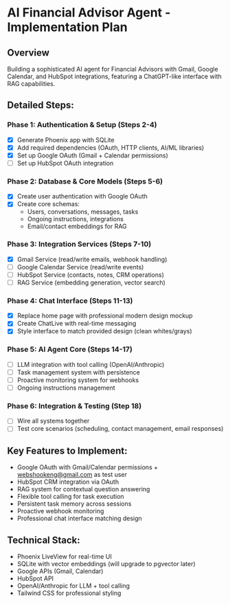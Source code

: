 # AI Financial Advisor Agent - Implementation Plan

## Overview
Building a sophisticated AI agent for Financial Advisors with Gmail, Google Calendar, and HubSpot integrations, featuring a ChatGPT-like interface with RAG capabilities.

## Detailed Steps:

### Phase 1: Authentication & Setup (Steps 2-4)
- [x] Generate Phoenix app with SQLite
- [x] Add required dependencies (OAuth, HTTP clients, AI/ML libraries)
- [x] Set up Google OAuth (Gmail + Calendar permissions)
- [ ] Set up HubSpot OAuth integration

### Phase 2: Database & Core Models (Steps 5-6)
- [x] Create user authentication with Google OAuth
- [x] Create core schemas:
  - Users, conversations, messages, tasks
  - Ongoing instructions, integrations
  - Email/contact embeddings for RAG

### Phase 3: Integration Services (Steps 7-10)
- [x] Gmail Service (read/write emails, webhook handling)
- [ ] Google Calendar Service (read/write events)
- [ ] HubSpot Service (contacts, notes, CRM operations)
- [ ] RAG Service (embedding generation, vector search)

### Phase 4: Chat Interface (Steps 11-13)
- [x] Replace home page with professional modern design mockup
- [x] Create ChatLive with real-time messaging
- [x] Style interface to match provided design (clean whites/grays)

### Phase 5: AI Agent Core (Steps 14-17)
- [ ] LLM integration with tool calling (OpenAI/Anthropic)
- [ ] Task management system with persistence
- [ ] Proactive monitoring system for webhooks
- [ ] Ongoing instructions management

### Phase 6: Integration & Testing (Step 18)
- [ ] Wire all systems together
- [ ] Test core scenarios (scheduling, contact management, email responses)

## Key Features to Implement:
- Google OAuth with Gmail/Calendar permissions + webshookeng@gmail.com as test user
- HubSpot CRM integration via OAuth
- RAG system for contextual question answering
- Flexible tool calling for task execution
- Persistent task memory across sessions
- Proactive webhook monitoring
- Professional chat interface matching design

## Technical Stack:
- Phoenix LiveView for real-time UI
- SQLite with vector embeddings (will upgrade to pgvector later)
- Google APIs (Gmail, Calendar)
- HubSpot API
- OpenAI/Anthropic for LLM + tool calling
- Tailwind CSS for professional styling

